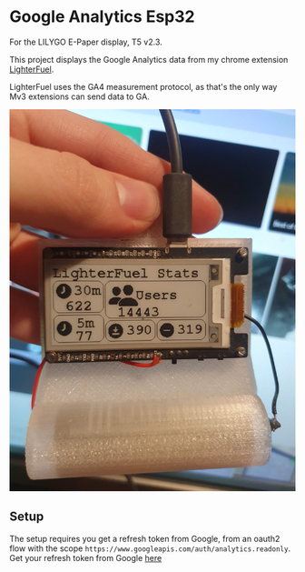 # Google Analytics Esp32

For the LILYGO E-Paper display, T5 v2.3.

This project displays the Google Analytics data from my chrome extension [LighterFuel](https://github.com/J4A-Industries/LighterFuel-For-Tinder).

LighterFuel uses the GA4 measurement protocol, as that's the only way Mv3 extensions can send data to GA.

![Image](https://github.com/Acorn221/GoogleAnalyticsEsp32/blob/master/20231206_165240.jpg?raw=true)

## Setup

The setup requires you get a refresh token from Google, from an oauth2 flow with the scope `https://www.googleapis.com/auth/analytics.readonly`.
Get your refresh token from Google [here](https://accounts.google.com/o/oauth2/v2/auth?redirect_uri=https%3A%2F%2Fdevelopers.google.com%2Foauthplayground&prompt=consent&response_type=code&client_id=407408718192.apps.googleusercontent.com&scope=https%3A%2F%2Fwww.googleapis.com%2Fauth%2Fanalytics.readonly&access_type=offline)
